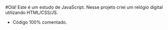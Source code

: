 #Olá! Este é um estudo de JavaScript. Nesse projeto criei um relógio digital utilizando HTML/CSS/JS. 
- Código 100% comentado.
